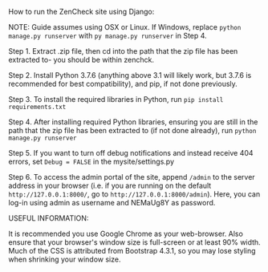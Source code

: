 How to run the ZenCheck site using Django:

NOTE: Guide assumes using OSX or Linux. If Windows, replace `python manage.py runserver` with `py manage.py runserver` in Step 4.

Step 1. Extract .zip file, then cd into the path that the zip file has been extracted to- you should be within zenchck.

Step 2. Install Python 3.7.6 (anything above 3.1 will likely work, but 3.7.6 is recommended for best compatibility), and pip, if not done previously.

Step 3. To install the required libraries in Python, run `pip install requirements.txt`

Step 4. After installing required Python libraries, ensuring you are still in the path that the zip file has been extracted to (if not done already), run `python manage.py runserver`

Step 5. If you want to turn off debug notifications and instead receive 404 errors, set `Debug = FALSE` in the mysite/settings.py

Step 6. To access the admin portal of the site, append `/admin` to the server address in your browser (i.e. if you are running on the default `http://127.0.0.1:8000/`, go to `http://127.0.0.1:8000/admin`). Here, you can log-in using admin as username and NEMaUg8Y as password.

USEFUL INFORMATION:

It is recommended you use Google Chrome as your web-browser. Also ensure that your browser's window size is full-screen or at least 90% width. Much of the CSS is attributed from Bootstrap 4.3.1, so you may lose styling when shrinking your window size.
